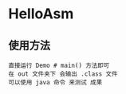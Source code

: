 # HelloAsm

## 使用方法

    直接运行 Demo # main() 方法即可
    在 out 文件夹下 会输出 .class 文件
    可以使用 java 命令 来测试 成果
   
